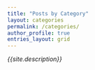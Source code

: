 ```yaml
---
title: "Posts by Category"
layout: categories
permalink: /categories/
author_profile: true
entries_layout: grid
---
```


*{{site.description}}*
